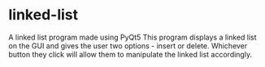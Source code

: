 # linked-list
A linked list program made using PyQt5
This program displays a linked list on the GUI and gives the user two options - insert or delete. Whichever button they click will allow them to manipulate the linked list accordingly.
